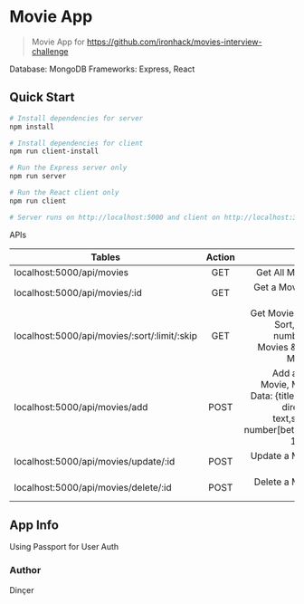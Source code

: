 # Movie App

> Movie App for https://github.com/ironhack/movies-interview-challenge

Database: MongoDB
Frameworks: Express, React

## Quick Start


```bash
# Install dependencies for server
npm install

# Install dependencies for client
npm run client-install

# Run the Express server only
npm run server

# Run the React client only
npm run client

# Server runs on http://localhost:5000 and client on http://localhost:3000
```

APIs

| Tables        | Action          | Desc  |
| ------------- |:-------------:| -----:|
| localhost:5000/api/movies      | GET | Get All Movies |
| localhost:5000/api/movies/:id      | GET      |   Get a Movie by Id |
| localhost:5000/api/movies/:sort/:limit/:skip | GET      |    Get Movies; Set Sort, Limit number of Movies & Skip Movies |
| localhost:5000/api/movies/add      | POST      |   Add a new Movie, Movie Data: {title: text, director: text,score: number[between 1-3],} |
| localhost:5000/api/movies/update/:id      | POST     |   Update a Movie by Id |
| localhost:5000/api/movies/delete/:id      | POST     |   Delete a Movie by Id |

## App Info
Using Passport for User Auth
### Author

Dinçer
